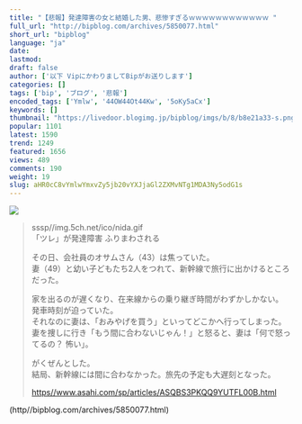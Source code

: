 ```yaml
---
title: "【悲報】発達障害の女と結婚した男、悲惨すぎるｗｗｗｗｗｗｗｗｗｗｗｗ "
full_url: "http://bipblog.com/archives/5850077.html"
short_url: "bipblog"
language: "ja"
date: 
lastmod: 
draft: false
author: ['以下 VipにかわりましてBipがお送りします']
categories: []
tags: ['bip', 'ブログ', '悲報']
encoded_tags: ['Ymlw', '44OW44Ot44Kw', '5oKy5aCx']
keywords: []
thumbnail: "https://livedoor.blogimg.jp/bipblog/imgs/b/8/b8e21a33-s.png"
popular: 1101
latest: 1590
trend: 1249
featured: 1656
views: 489
comments: 190
weight: 19
slug: aHR0cC8vYmlwYmxvZy5jb20vYXJjaGl2ZXMvNTg1MDA3Ny5odG1s
---
```


![](https://livedoor.blogimg.jp/bipblog/imgs/b/8/b8e21a33-s.png)

<blockquote><p class='ent_body_p ent_kyocho '> sssp//img.5ch.net/ico/nida.gif<br> 「ツレ」が発達障害 ふりまわされる</p> <p class='ent_body_p ent_kyocho'>その日、会社員のオサムさん（43）は焦っていた。<br> 妻（49）と幼い子どもたち2人をつれて、新幹線で旅行に出かけるところだった。</p> <p class='ent_body_p ent_kyocho'>家を出るのが遅くなり、在来線からの乗り継ぎ時間がわずかしかない。<br> 発車時刻が迫っていた。<br> それなのに妻は、「おみやげを買う」といってどこかへ行ってしまった。<br> 妻を捜しに行き「もう間に合わないじゃん！」と怒ると、妻は「何で怒ってるの？ 怖い」。</p> <p class='ent_body_p ent_kyocho'>がくぜんとした。<br> 結局、新幹線には間に合わなかった。旅先の予定も大遅刻となった。</p> <p class='ent_body_p ent_kyocho'><a href='https//www.asahi.com/sp/articles/ASQBS3PKQQ9YUTFL00B.html' target='_blank'>https//www.asahi.com/sp/articles/ASQBS3PKQQ9YUTFL00B.html</a> </p></blockquote>

(http//bipblog.com/archives/5850077.html)
